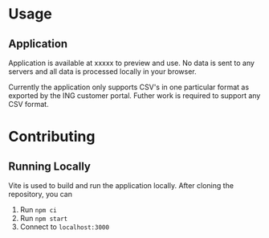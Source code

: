 # Usage

## Application

Application is available at xxxxx to preview and use. No data is sent to any servers and all data is processed locally in your browser.

Currently the application only supports CSV's in one particular format as exported by the ING customer portal. Futher work is required to support any CSV format.

# Contributing

## Running Locally

Vite is used to build and run the application locally. After cloning the repository, you can

1. Run `npm ci`
2. Run `npm start`
3. Connect to `localhost:3000`
